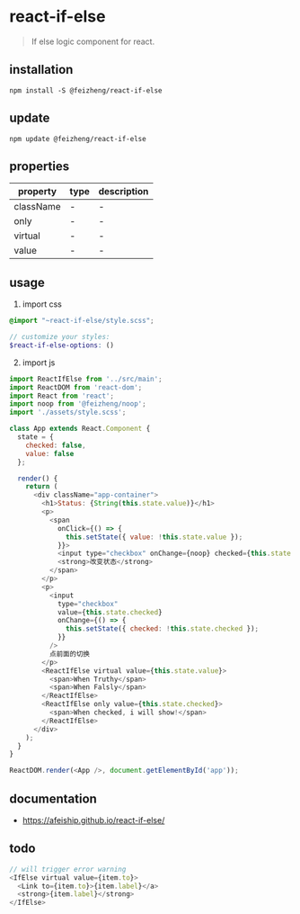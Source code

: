 # react-if-else
> If else logic component for react.

## installation
```shell
npm install -S @feizheng/react-if-else
```

## update
```shell
npm update @feizheng/react-if-else
```

## properties
| property  | type | description |
| --------- | ---- | ----------- |
| className | -    | -           |
| only      | -    | -           |
| virtual   | -    | -           |
| value     | -    | -           |


## usage
1. import css
  ```scss
  @import "~react-if-else/style.scss";

  // customize your styles:
  $react-if-else-options: ()
  ```
2. import js
  ```js
  import ReactIfElse from '../src/main';
  import ReactDOM from 'react-dom';
  import React from 'react';
  import noop from '@feizheng/noop';
  import './assets/style.scss';

  class App extends React.Component {
    state = {
      checked: false,
      value: false
    };

    render() {
      return (
        <div className="app-container">
          <h1>Status: {String(this.state.value)}</h1>
          <p>
            <span
              onClick={() => {
                this.setState({ value: !this.state.value });
              }}>
              <input type="checkbox" onChange={noop} checked={this.state.value} />
              <strong>改变状态</strong>
            </span>
          </p>
          <p>
            <input
              type="checkbox"
              value={this.state.checked}
              onChange={() => {
                this.setState({ checked: !this.state.checked });
              }}
            />
            点前面的切换
          </p>
          <ReactIfElse virtual value={this.state.value}>
            <span>When Truthy</span>
            <span>When Falsly</span>
          </ReactIfElse>
          <ReactIfElse only value={this.state.checked}>
            <span>When checked, i will show!</span>
          </ReactIfElse>
        </div>
      );
    }
  }

  ReactDOM.render(<App />, document.getElementById('app'));
  ```

## documentation
- https://afeiship.github.io/react-if-else/


## todo
```js
// will trigger error warning
<IfElse virtual value={item.to}>
  <Link to={item.to}>{item.label}</a>
  <strong>{item.label}</strong>
</IfElse>
```
